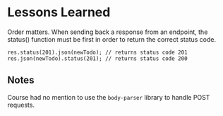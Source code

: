 # Lessons Learned
Order matters. When sending back a response from an endpoint, the status() function must be first in order to return the correct status code.

`res.status(201).json(newTodo); // returns status code 201` <br>
`res.json(newTodo).status(201); // returns status code 200`

## Notes
Course had no mention to use the `body-parser` library to handle POST requests. 
